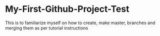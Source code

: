 # My-First-Github-Project-Test
This is to familiarize myself on how to create, make master, branches and merging them as per tutorial instructions
